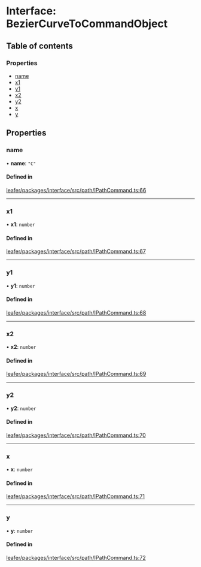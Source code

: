 # Interface: BezierCurveToCommandObject

## Table of contents

### Properties

- [name](BezierCurveToCommandObject.md#name)
- [x1](BezierCurveToCommandObject.md#x1)
- [y1](BezierCurveToCommandObject.md#y1)
- [x2](BezierCurveToCommandObject.md#x2)
- [y2](BezierCurveToCommandObject.md#y2)
- [x](BezierCurveToCommandObject.md#x)
- [y](BezierCurveToCommandObject.md#y)

## Properties

### name

• **name**: ``"C"``

#### Defined in

[leafer/packages/interface/src/path/IPathCommand.ts:66](https://github.com/leaferjs/leafer/blob/8d161c2/packages/interface/src/path/IPathCommand.ts#L66)

___

### x1

• **x1**: `number`

#### Defined in

[leafer/packages/interface/src/path/IPathCommand.ts:67](https://github.com/leaferjs/leafer/blob/8d161c2/packages/interface/src/path/IPathCommand.ts#L67)

___

### y1

• **y1**: `number`

#### Defined in

[leafer/packages/interface/src/path/IPathCommand.ts:68](https://github.com/leaferjs/leafer/blob/8d161c2/packages/interface/src/path/IPathCommand.ts#L68)

___

### x2

• **x2**: `number`

#### Defined in

[leafer/packages/interface/src/path/IPathCommand.ts:69](https://github.com/leaferjs/leafer/blob/8d161c2/packages/interface/src/path/IPathCommand.ts#L69)

___

### y2

• **y2**: `number`

#### Defined in

[leafer/packages/interface/src/path/IPathCommand.ts:70](https://github.com/leaferjs/leafer/blob/8d161c2/packages/interface/src/path/IPathCommand.ts#L70)

___

### x

• **x**: `number`

#### Defined in

[leafer/packages/interface/src/path/IPathCommand.ts:71](https://github.com/leaferjs/leafer/blob/8d161c2/packages/interface/src/path/IPathCommand.ts#L71)

___

### y

• **y**: `number`

#### Defined in

[leafer/packages/interface/src/path/IPathCommand.ts:72](https://github.com/leaferjs/leafer/blob/8d161c2/packages/interface/src/path/IPathCommand.ts#L72)
